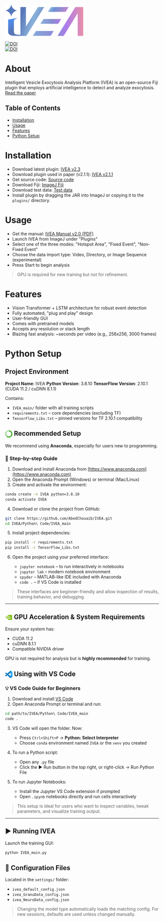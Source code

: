 ![Logo](https://github.com/AbedChouaib/IVEA/blob/main/resources/IVEA%20logo%20x256.png)

[![DOI](https://zenodo.org/badge/DOI/10.5281/zenodo.15498139.svg)](https://doi.org/10.5281/zenodo.15498139)    
[![DOI](https://zenodo.org/badge/DOI/10.5281/zenodo.15498139.svg)](https://doi.org/10.5281/zenodo.13153017)

# About

Intelligent Vesicle Exocytosis Analysis Platform (IVEA) is an open-source Fiji plugin that employs artificial intelligence to detect and analyze exocytosis.
[Read the paper](https://www.biorxiv.org/content/10.1101/2024.08.02.606323v1)

## Table of Contents

* [Installation](#installation)
* [Usage](#usage)
* [Features](#features)
* [Python Setup](#python-setup)

# Installation

* Download latest plugin: [IVEA v2.3](https://github.com/AbedChouaib/IVEA/releases/tag/IVEA_v2.3)
* Download plugin used in paper (v2.1.1): [IVEA v2.1.1](https://github.com/AbedChouaib/IVEA/releases/tag/IVEA_v2.1.1)
* Get source code: [Source code](https://cloud.hiz-saarland.de/s/eEaF4A8eWpr88Qf)
* Download Fiji: [ImageJ Fiji](https://imagej.net/software/fiji/)
* Download test data: [Test data](https://cloud.hiz-saarland.de/s/zwipttdc6ySCLzC)
* Install plugin by dragging the JAR into ImageJ or copying it to the `plugins/` directory.

# Usage

* Get the manual: [IVEA Manual v2.0 (PDF)](https://github.com/AbedChouaib/IVEA/blob/main/resources/IVEA%20Manual_v2.0.pdf)
* Launch IVEA from ImageJ under "Plugins"
* Select one of the three modes: "Hotspot Area", "Fixed Event", "Non-Fixed Event"
* Choose the data import type: Video, Directory, or Image Sequence (experimental)
* Press Start to begin analysis

> GPU is required for new training but not for refinement.

# Features

* Vision Transformer + LSTM architecture for robust event detection
* Fully automated, "plug and play" design
* User-friendly GUI
* Comes with pretrained models
* Accepts any resolution or stack length
* Blazing fast analysis: \~seconds per video (e.g., 256x256, 3000 frames)

# Python Setup

## Project Environment

**Project Name**: IVEA
**Python Version**: 3.8.10
**TensorFlow Version**: 2.10.1 (CUDA 11.2 / cuDNN 8.1.1)

Contains:

* `IVEA_main/` folder with all training scripts
* `requirements.txt` – core dependencies (excluding TF)
* `TensorFlow_Libs.txt` – pinned versions for TF 2.10.1 compatibility

## <img src="https://github.com/AbedChouaib/IVEA/blob/main/resources/anaconda-icon.png" width="24" style="vertical-align:middle;"/> Recommended Setup

We recommend using **Anaconda**, especially for users new to programming.

### 🔹 Step-by-step Guide

1. Download and install Anaconda from [https://www.anaconda.com](https://www.anaconda.com)
2. Open the Anaconda Prompt (Windows) or terminal (Mac/Linux)
3. Create and activate the environment:

```bash
conda create -n IVEA python=3.8.10
conda activate IVEA
```

4. Download or clone the project from GitHub:

```bash
git clone https://github.com/AbedChouaib/IVEA.git
cd IVEA/Python\ Code/IVEA_main
```

5. Install project dependencies:

```bash
pip install -r requirements.txt
pip install -r TensorFlow_Libs.txt
```

6. Open the project using your preferred interface:

   * `jupyter notebook` – to run interactively in notebooks
   * `jupyter lab` – modern notebook environment
   * `spyder` – MATLAB-like IDE included with Anaconda
   * `code .` – if VS Code is installed

> These interfaces are beginner-friendly and allow inspection of results, training behavior, and debugging.

---

## <img src="https://github.com/AbedChouaib/IVEA/blob/main/resources/nvidia_64.png" width="24" style="vertical-align:middle;"/> GPU Acceleration & System Requirements

Ensure your system has:

* CUDA 11.2
* cuDNN 8.1.1
* Compatible NVIDIA driver

GPU is not required for analysis but is **highly recommended** for training.

## <img src="https://github.com/AbedChouaib/IVEA/blob/main/resources/VScode_64.png" width="24" style="vertical-align:middle;"/> Using with VS Code

### 💡 VS Code Guide for Beginners

1. Download and install [VS Code](https://code.visualstudio.com/)
2. Open Anaconda Prompt or terminal and run:

```bash
cd path/to/IVEA/Python\ Code/IVEA_main
code .
```

3. VS Code will open the folder. Now:

   * Press `Ctrl+Shift+P` → **Python: Select Interpreter**
   * Choose `conda` environment named `IVEA` or the `venv` you created

4. To run a Python script:

   * Open any `.py` file
   * Click the ▶️ Run button in the top right, or right-click → Run Python File

5. To run Jupyter Notebooks:

   * Install the Jupyter VS Code extension if prompted
   * Open `.ipynb` notebooks directly and run cells interactively

> This setup is ideal for users who want to inspect variables, tweak parameters, and visualize training output.

---

## ▶️ Running IVEA

Launch the training GUI:

```bash
python IVEA_main.py
```

## 🔧 Configuration Files

Located in the `settings/` folder:

* `ivea_default_config.json`
* `ivea_GranuData_config.json`
* `ivea_NeuroData_config.json`

> Changing the model type automatically loads the matching config.
> For new sessions, defaults are used unless changed manually.
